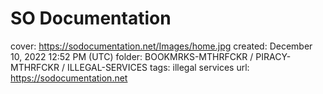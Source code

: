 # SO Documentation

cover: https://sodocumentation.net/Images/home.jpg
created: December 10, 2022 12:52 PM (UTC)
folder: BOOKMRKS-MTHRFCKR / PIRACY-MTHRFCKR / ILLEGAL-SERVICES
tags: illegal services
url: https://sodocumentation.net